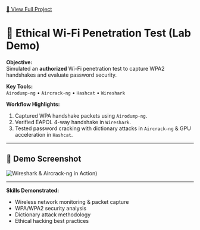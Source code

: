 [📄 View Full Project](README.md)

# 🔐 Ethical Wi-Fi Penetration Test (Lab Demo)

**Objective:**  
Simulated an **authorized** Wi-Fi penetration test to capture WPA2 handshakes and evaluate password security.

**Key Tools:**  
`Airodump-ng` • `Aircrack-ng` • `Hashcat` • `Wireshark`

**Workflow Highlights:**
1. Captured WPA handshake packets using `Airodump-ng`.
2. Verified EAPOL 4-way handshake in `Wireshark`.
3. Tested password cracking with dictionary attacks in `Aircrack-ng` & GPU acceleration in `Hashcat`.

---

## 📸 Demo Screenshot
![Wireshark & Aircrack-ng in Action](https://github.com/Dooda6/Ethical-wifi-penetration-test/blob/7781d4412f3c52a02e675b5c273a7d89794d7598/IMG_1074.jpeg))

---

**Skills Demonstrated:**  
- Wireless network monitoring & packet capture  
- WPA/WPA2 security analysis  
- Dictionary attack methodology  
- Ethical hacking best practices  
